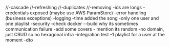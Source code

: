 //-cascade
//-refreshing
//-duplicates
//-removing 
-ids are longs 
-credentials exposed (maybe use AWS ParamStore)
-error handling (business exceptions)
-logging 
-time added the song
-only one user and one playlist 
-security
-check docker --build why its sometimes communication failure 
-add some covers - mention its random 
-no domain, just CRUD so no hexagonal infra
-integration test 
-1 playlist for a user at the moment 
-dto